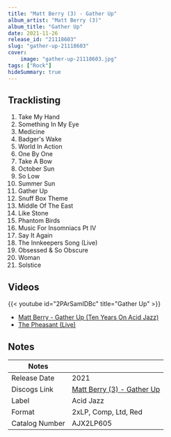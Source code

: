 ```yaml
---
title: "Matt Berry (3) - Gather Up"
album_artist: "Matt Berry (3)"
album_title: "Gather Up"
date: 2021-11-26
release_id: "21118603"
slug: "gather-up-21118603"
cover:
    image: "gather-up-21118603.jpg"
tags: ["Rock"]
hideSummary: true
---
```


## Tracklisting
1. Take My Hand
2. Something In My Eye
3. Medicine
4. Badger's Wake
5. World In Action
6. One By One
7. Take A Bow
8. October Sun
9. So Low
10. Summer Sun
11. Gather Up
12. Snuff Box Theme
13. Middle Of The East
14. Like Stone
15. Phantom Birds
16. Music For Insomniacs Pt IV
17. Say It Again
18. The Innkeepers Song (Live)
19. Obsessed & So Obscure
20. Woman
21. Solstice

## Videos
{{< youtube id="2PArSamIDBc" title="Gather Up" >}}
- [Matt Berry - Gather Up (Ten Years On Acid Jazz)](https://www.youtube.com/watch?v=LhXrLO8oMLs)
- [The Pheasant (Live)](https://www.youtube.com/watch?v=zMKikkZX4qQ)

## Notes

| Notes          |             |
| ---------------| ----------- |
| Release Date   | 2021 |
| Discogs Link   | [Matt Berry (3) - Gather Up](https://www.discogs.com/release/21118603) |
| Label          | Acid Jazz |
| Format         | 2xLP, Comp, Ltd, Red |
| Catalog Number | AJX2LP605 |

